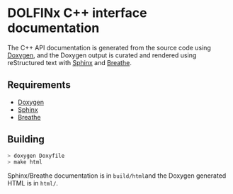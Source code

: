 # DOLFINx C++ interface documentation

The C++ API documentation is generated from the source code using
[Doxygen](https://www.doxygen.nl/), and the Doxygen output is curated
and rendered using reStructured text with
[Sphinx](https://www.sphinx-doc.org/) and
[Breathe](https://breathe.readthedocs.io/).


## Requirements

- [Doxygen](https://www.doxygen.nl/)
- [Sphinx](https://www.sphinx-doc.org/)
- [Breathe](https://breathe.readthedocs.io/)


## Building

```bash
> doxygen Doxyfile
> make html
```

Sphinx/Breathe documentation is in `build/html`and the Doxygen generated
HTML is in `html/`.
